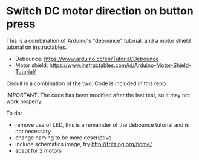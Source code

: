 Switch DC motor direction on button press
=========================================

This is a combination of Arduino's "debounce" tutorial, and a motor shield tutorial on instructables.
* Debounce: https://www.arduino.cc/en/Tutorial/Debounce
* Motor shield: https://www.instructables.com/id/Arduino-Motor-Shield-Tutorial/

Circuit is a combination of the two.
Code is included in this repo.

IMPORTANT: The code has been modified after the last test, so it may not work properly.

To do:
* remove use of LED, this is a remainder of the debounce tutorial and is not necessary
* change naming to be more descriptive
* include schematics image, try http://fritzing.org/home/
* adapt for 2 motors
